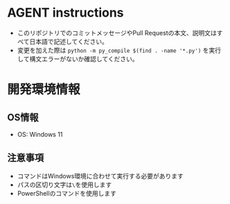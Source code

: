 # AGENT instructions
- このリポジトリでのコミットメッセージやPull Requestの本文、説明文はすべて日本語で記述してください。
- 変更を加えた際は `python -m py_compile $(find . -name '*.py')` を実行して構文エラーがないか確認してください。

# 開発環境情報

## OS情報
- OS: Windows 11

## 注意事項
- コマンドはWindows環境に合わせて実行する必要があります
- パスの区切り文字は`\`を使用します
- PowerShellのコマンドを使用します
